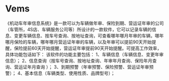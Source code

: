 # Vems
 《机动车年审信息系统》是一款可以为车辆做年审、保险到期、营运证年审的公司（车管所，4S店、车辆服务公司等）所设计的一款软件，它可以记录车辆的信息、变更车辆信息、按车号查询、按地址查询，可查看哪年哪月年审的车辆，哪年哪月保险的车辆，哪年哪月营运证年审的车辆，以及年审可以提前90天开始提醒，保险提前60天开始提醒，营运证年审提前90天开始提醒。可提高工作效率，具体功能包话如下： 该软件的功能主要包括： 1、车辆信息（车辆信息、变更年审信息）； 2、信息查询（按车号查询、按地址查询、年审年月查询、保险年月查询、营运证年月查询 ）； 3、到期预警（年审预警、保险预警、营运证年审预警）； 4、基本信息（车辆类型、使用性质、品牌型号）； 
